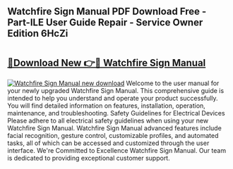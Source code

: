## Watchfire Sign Manual PDF Download Free - Part-ILE User Guide Repair - Service Owner Edition 6HcZi

# <h2><a href="http://bc21582.oget.top/?id=Watchfire+Sign+Manual">🔗Download New 👉🔴 Watchfire Sign Manual</a></h2>

[![Watchfire Sign Manual new download](https://i.imgur.com/5g1atiW.png)](http://bc21582.oget.top/?id=Watchfire+Sign+Manual)
Welcome to the user manual for your newly upgraded Watchfire Sign Manual. This comprehensive guide is intended to help you understand and operate your product successfully. You will find detailed information on features, installation, operation, maintenance, and troubleshooting. Safety Guidelines for Electrical Devices Please adhere to all electrical safety guidelines when using your new Watchfire Sign Manual. Watchfire Sign Manual advanced features include facial recognition, gesture control, customizable profiles, and automated tasks, all of which can be accessed and customized through the user interface. We're Committed to Excellence Watchfire Sign Manual. Our team is dedicated to providing exceptional customer support.
